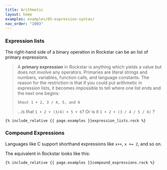 ```yaml
---
title: Arithmetic
layout: home
examples: examples/05-expression-syntax/
nav_order: "1003"
---
```

### Expression lists

The right-hand side of a binary operation in Rockstar can be an list of primary expressions.

> A **primary expression** in Rockstar is anything which yields a value but does not involve any operators. Primaries are literal strings and numbers, variables, function calls, and language constants. The reason for the restriction is that if you could put arithmetic in expression lists, it becomes impossible to tell where one list ends and the next one begins:
> 
> ```rockstar
> Shout 1 + 2, 3 / 4, 5, and 6
> ```
> ...is that `1 + 2 + (3/4) + 5 + 6`? Or is it `1 + 2 + (3 / 4 / 5 / 6)` ?

```rockstar
{% include_relative {{ page.examples }}expression_lists.rock %}
```

### Compound Expressions

Languages like C support shorthand expressions like `x++`, `x += 2`, and so on.

The equivalent in Rockstar looks like this:

```rockstar
{% include_relative {{ page.examples }}compound_expressions.rock %}
```





